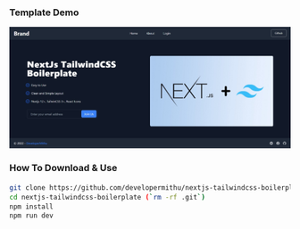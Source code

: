  ### Template Demo
 ![Template](/public/template.jpeg)
### How To Download & Use

```bash
git clone https://github.com/developermithu/nextjs-tailwindcss-boilerplate.git `rename`
cd nextjs-tailwindcss-boilerplate (`rm -rf .git`)
npm install
npm run dev
```
